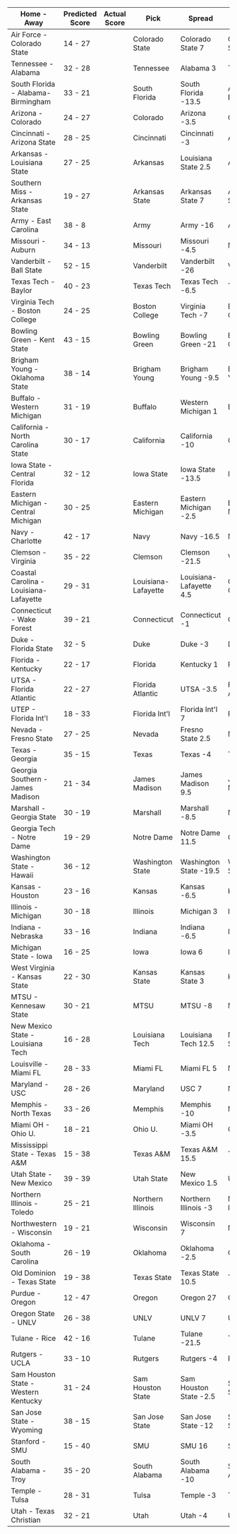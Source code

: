 Home - Away | Predicted Score | Actual Score | Pick | Spread | ATS Pick | O/U | O/U Pick
--- | --- | --- | --- | --- | --- | --- | ---
Air Force - Colorado State | 14 - 27 |  | Colorado State | Colorado State 7 | Colorado State | 46 | Under
Tennessee - Alabama | 32 - 28 |  | Tennessee | Alabama 3 | Tennessee | 56.5 | Over
South Florida - Alabama-Birmingham | 33 - 21 |  | South Florida | South Florida -13.5 | Alabama-Birmingham | 57.5 | Under
Arizona - Colorado | 24 - 27 |  | Colorado | Arizona -3.5 | Colorado | 57.5 | Under
Cincinnati - Arizona State | 28 - 25 |  | Cincinnati | Cincinnati -3 | Arizona State | 52.5 | Over
Arkansas - Louisiana State | 27 - 25 |  | Arkansas | Louisiana State 2.5 | Arkansas | 55.5 | Under
Southern Miss - Arkansas State | 19 - 27 |  | Arkansas State | Arkansas State 7 | Arkansas State | 55.5 | Under
Army - East Carolina | 38 - 8 |  | Army | Army -16 | Army | 51.5 | Under
Missouri - Auburn | 34 - 13 |  | Missouri | Missouri -4.5 | Missouri | 52.5 | Under
Vanderbilt - Ball State | 52 - 15 |  | Vanderbilt | Vanderbilt -26 | Vanderbilt | 58.5 | Over
Texas Tech - Baylor | 40 - 23 |  | Texas Tech | Texas Tech -6.5 | Texas Tech | 55.5 | Over
Virginia Tech - Boston College | 24 - 25 |  | Boston College | Virginia Tech -7 | Boston College | 48.5 | Over
Bowling Green - Kent State | 43 - 15 |  | Bowling Green | Bowling Green -21 | Bowling Green | 55.5 | Over
Brigham Young - Oklahoma State | 38 - 14 |  | Brigham Young | Brigham Young -9.5 | Brigham Young | 53 | Under
Buffalo - Western Michigan | 31 - 19 |  | Buffalo | Western Michigan 1 | Buffalo | 48 | Over
California - North Carolina State | 30 - 17 |  | California | California -10 | California | 46.5 | Over
Iowa State - Central Florida | 32 - 12 |  | Iowa State | Iowa State -13.5 | Iowa State | 49 | Under
Eastern Michigan - Central Michigan | 30 - 25 |  | Eastern Michigan | Eastern Michigan -2.5 | Eastern Michigan | 56 | Under
Navy - Charlotte | 42 - 17 |  | Navy | Navy -16.5 | Navy | 55 | Over
Clemson - Virginia | 35 - 22 |  | Clemson | Clemson -21.5 | Virginia | 57.5 | Under
Coastal Carolina - Louisiana-Lafayette | 29 - 31 |  | Louisiana-Lafayette | Louisiana-Lafayette 4.5 | Coastal Carolina | 56.5 | Over
Connecticut - Wake Forest | 39 - 21 |  | Connecticut | Connecticut -1 | Connecticut | 57.5 | Over
Duke - Florida State | 32 - 5 |  | Duke | Duke -3 | Duke | 42.5 | Under
Florida - Kentucky | 22 - 17 |  | Florida | Kentucky 1 | Florida | 43 | Under
UTSA - Florida Atlantic | 22 - 27 |  | Florida Atlantic | UTSA -3.5 | Florida Atlantic | 54.5 | Under
UTEP - Florida Int'l | 18 - 33 |  | Florida Int'l | Florida Int'l 7 | Florida Int'l | 48 | Over
Nevada - Fresno State | 27 - 25 |  | Nevada | Fresno State 2.5 | Nevada | 50 | Over
Texas - Georgia | 35 - 15 |  | Texas | Texas -4 | Texas | 56 | Under
Georgia Southern - James Madison | 21 - 34 |  | James Madison | James Madison 9.5 | James Madison | 58 | Under
Marshall - Georgia State | 30 - 19 |  | Marshall | Marshall -8.5 | Marshall | 51 | Under
Georgia Tech - Notre Dame | 19 - 29 |  | Notre Dame | Notre Dame 11.5 | Georgia Tech | 49.5 | Under
Washington State - Hawaii | 36 - 12 |  | Washington State | Washington State -19.5 | Washington State | 55.5 | Under
Kansas - Houston | 23 - 16 |  | Kansas | Kansas -6.5 | Kansas | 47 | Under
Illinois - Michigan | 30 - 18 |  | Illinois | Michigan 3 | Illinois | 43.5 | Over
Indiana - Nebraska | 33 - 16 |  | Indiana | Indiana -6.5 | Indiana | 50.5 | Under
Michigan State - Iowa | 16 - 25 |  | Iowa | Iowa 6 | Iowa | 41 | Over
West Virginia - Kansas State | 22 - 30 |  | Kansas State | Kansas State 3 | Kansas State | 55 | Under
MTSU - Kennesaw State | 30 - 21 |  | MTSU | MTSU -8 | MTSU | 50 | Over
New Mexico State - Louisiana Tech | 16 - 28 |  | Louisiana Tech | Louisiana Tech 12.5 | New Mexico State | 48.5 | Under
Louisville - Miami FL | 28 - 33 |  | Miami FL | Miami FL 5 | Miami FL | 61 | Over
Maryland - USC | 28 - 26 |  | Maryland | USC 7 | Maryland | 56.5 | Under
Memphis - North Texas | 33 - 26 |  | Memphis | Memphis -10 | North Texas | 66.5 | Under
Miami OH - Ohio U. | 18 - 21 |  | Ohio U. | Miami OH -3.5 | Ohio U. | 44.5 | Under
Mississippi State - Texas A&M | 15 - 38 |  | Texas A&M | Texas A&M 15.5 | Texas A&M | 0 | Over
Utah State - New Mexico | 39 - 39 |  | Utah State | New Mexico 1.5 | Utah State | 78.5 | Under
Northern Illinois - Toledo | 25 - 21 |  | Northern Illinois | Northern Illinois -3 | Northern Illinois | 42.5 | Over
Northwestern - Wisconsin | 19 - 21 |  | Wisconsin | Wisconsin 7 | Northwestern | 41 | Under
Oklahoma - South Carolina | 26 - 19 |  | Oklahoma | Oklahoma -2.5 | Oklahoma | 41 | Over
Old Dominion - Texas State | 19 - 38 |  | Texas State | Texas State 10.5 | Texas State | 62 | Under
Purdue - Oregon | 12 - 47 |  | Oregon | Oregon 27 | Oregon | 60 | Under
Oregon State - UNLV | 26 - 38 |  | UNLV | UNLV 7 | UNLV | 61.5 | Over
Tulane - Rice | 42 - 16 |  | Tulane | Tulane -21.5 | Tulane | 52.5 | Over
Rutgers - UCLA | 33 - 10 |  | Rutgers | Rutgers -4 | Rutgers | 41 | Over
Sam Houston State - Western Kentucky | 31 - 24 |  | Sam Houston State | Sam Houston State -2.5 | Sam Houston State | 55.5 | Under
San Jose State - Wyoming | 38 - 15 |  | San Jose State | San Jose State -12 | San Jose State | 50.5 | Over
Stanford - SMU | 15 - 40 |  | SMU | SMU 16 | SMU | 53.5 | Over
South Alabama - Troy | 35 - 20 |  | South Alabama | South Alabama -10 | South Alabama | 53.5 | Over
Temple - Tulsa | 28 - 31 |  | Tulsa | Temple -3 | Tulsa | 52 | Over
Utah - Texas Christian | 32 - 21 |  | Utah | Utah -4 | Utah | 49 | Over
